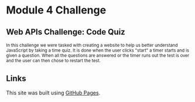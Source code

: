 # Module 4 Challenge
## Web APIs Challenge: Code Quiz
<sub> In this challenge we were tasked with creating a website to help us better understand JavaScript by taking a time quiz.
It is done when the user clicks "start" a timer starts and is given a question. When all the questions are answered or the timer runs out
the test is over and the user can then chose to restart the test. </sub>

## Links 
This site was built using [GitHub Pages](https://seangibbons730.github.io/Module-4-JS-Quiz/).
